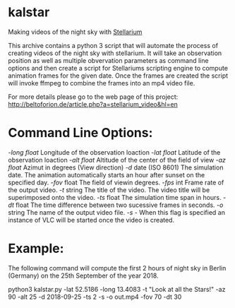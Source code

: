 # kalstar
 Making videos of the night sky with [Stellarium](https://stellarium.org)
 
This archive contains a python 3 script that will automate the process of creating videos of the night sky with stellarium. It will take an observation position as well as multiple obvervation parameters as command line options and then create a script for Stellariums scripting engine to compute animation frames for the given date. Once the frames are created the script will invoke ffmpeg to combine the frames into an mp4 video file.

For more details please go to the web page of this project: http://beltoforion.de/article.php?a=stellarium_video&hl=en
 
# Command Line Options:

_-long 	float_ Longitude of the observation loaction
_-lat 	float_ Latitude of the observation loaction
_-alt 	float_ Altitude of the center of the field of view
_-az 	float_ 	Azimut in degrees (View direction)
_-d_ 	date (ISO 8601) 	The simulation date. The animation automatically starts an hour after sunset on the specified day.
_-fov_ 	float 	The field of viewin degrees.
_-fps_ 	int 	Frame rate of the output video.
_-t_ 	string 	The title of the video. The video title will be superimposed onto the video.
_-ts_ 	float 	The simulation time span in hours.
_-dt_ 	float 	The time difference between two sucessive frames in seconds.
_-o_ 	string 	The name of the output video file.
_-s_ 	- 	When this flag is specified an instance of VLC will be started once the video is created.

# Example:

The following command will compute the first 2 hours of night sky in Berlin (Germany) on the 25th September of the year 2018. 

python3 kalstar.py -lat 52.5186 -long 13.4083 -t "Look at all the Stars!" -az 90 -alt 25 -d 2018-09-25 -ts 2 -s -o out.mp4 -fov 70 -dt 30
